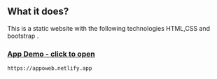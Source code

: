 ## What it does?
This is a static website with the following technologies HTML,CSS and bootstrap .

### [App Demo - click to open](https://appoweb.netlify.app)
    https://appoweb.netlify.app
	
